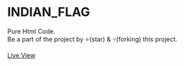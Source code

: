 # INDIAN_FLAG

Pure Html Code. </br>
Be a part of the project by ⭐️(star) & ⑂(forking) this project.

[Live View](https://gityash56.github.io/INDIAN_FLAG/index.html/)
